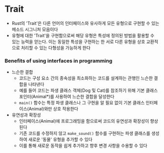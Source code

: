 # Trait

- Rust의 'Trait'은 다른 언어의 인터페이스와 유사하게 모든 유형으로 구현할 수 있는 메소드 시그니처 모음이다
- 유형에 대한 'Trait'을 구현함으로써 해당 유형은 특성에 정의된 방법을 활용할 수 있는 능력을 얻는다. 이는 동일한 특성을 구현하는 한 서로 다른 유형을 상호 교환적으로 처리할 수 있는 다형성을 가능하게 한다

### Benefits of using interfaces in programming

- 느슨한 결합
  - 코드는 구성 요소 간의 종속성을 최소화하는 코드를 설계하는 관행인 느슨한 결합을 나타낸다
  - 예를 들어 코드는 파생 클래스 객체(Dog 및 Cat)를 참조하기 위해 기본 클래스 포인터(Animal*)를 사용하여 느슨한 결합을 달성한다
  - `main()` 함수는 특정 파생 클래스나 그 구현을 알 필요 없이 기본 클래스 인터페이스(Animal)와만 상호 작용한다
- 유연성과 확장성
  - 인터페이스(Animal)에 프로그래밍을 함으로써 코드의 유연성과 확장성이 향상된다
  - 기존 코드를 수정하지 않고 `make_sound()` 함수를 구현하는 파생 클래스를 생성하여 새로운 '동물' 유형을 추가할 수 있다
  - 이를 통해 새로운 동작을 쉽게 추가하고 향후 변경 사항을 수용할 수 있다